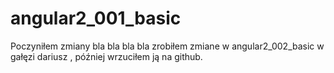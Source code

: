 # angular2_001_basic
Poczyniłem zmiany bla bla bla bla zrobiłem zmiane w angular2_002_basic w gałęzi dariusz , później wrzuciłem ją na github.